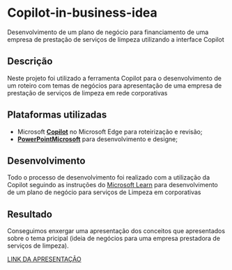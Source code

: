 # Copilot-in-business-idea
Desenvolvimento de um plano de negócio para financiamento de uma empresa de prestação de serviços de limpeza utilizando a interface Copilot
##  Descrição
Neste projeto foi utilizado a ferramenta Copilot para o desenvolvimento de um roteiro com temas de negócios para apresentação de uma empresa de prestação de serviços de limpeza em rede corporativas

## Plataformas utilizadas
- Microsoft **[Copilot](https://www.microsoft.com/pt-br/microsoft-copilot)** no Microsoft Edge para roteirização e revisão;
- **[PowerPointMicrosoft](https://www.microsoft365.com/launch/powerpoint?auth=1)** para desenvolvimento e designe;

##  Desenvolvimento
Todo o processo de desenvolvimento foi realizado com a utilização da Copilot seguindo as instruções do [Microsoft Learn](https://microsoftlearning.github.io/mslearn-ai-fundamentals/Instructions/Labs/12-generative-ai.html) para desenvolvimento de um plano de negócio para serviços de Limpeza em corporativas
##  Resultado
Conseguimos enxergar uma apresentação dos conceitos que  apresentados sobre o tema pricipal (ideia de negócios para uma empresa prestadora de serviços de limpeza).

[LINK DA APRESENTAÇÃO]([https://microsoftlearning.github.io/mslearn-ai-fundamentals/Instructions/Labs/12-generative-ai.html](https://1drv.ms/p/c/409778084e6892ff/EZdfVXASGQFLgkJITg5k1LwBoQnpzOB2p0drYT7LxP0mJA?e=YSWouf))
